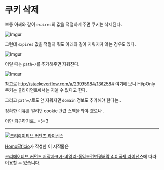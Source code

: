 # 쿠키 삭제

보통 아래와 같이 `expires`의 값을 적절하게 주면 쿠키는 삭제된다.

![Imgur](http://i.imgur.com/d180U6D.png)

그런데 `expires` 값을 적절히 줘도 아래와 같이 지워지지 않는 경우도 있다.

![Imgur](http://i.imgur.com/PLYN4Xk.png)

이럴 때는 `path=/`를 추가해주면 지워진다.

![Imgur](http://i.imgur.com/XlrZjQu.png)

참고로 http://stackoverflow.com/a/23995984/1362584 여기에 보니 HttpOnly 쿠키는 클라이언트에서는 지울 수 없다고 한다.

그리고 `path=/`로도 안 지워지면 `domain` 정보도 추가해야 한다는..

정확한 이유를 알려면 cookie 관련 스펙을 봐야 겠으나..

이만 퇴근하기로.. =3=3


----
<a rel="license" href="http://creativecommons.org/licenses/by-nc-sa/4.0/"><img alt="크리에이티브 커먼즈 라이선스" style="border-width:0" src="https://i.creativecommons.org/l/by-nc-sa/4.0/88x31.png" /></a>

<a href='https://www.facebook.com/hanmomhanda' target='_blank'>HomoEfficio</a>가 작성한 이 저작물은

<a rel="license" href="http://creativecommons.org/licenses/by-nc-sa/4.0/">크리에이티브 커먼즈 저작자표시-비영리-동일조건변경허락 4.0 국제 라이선스</a>에 따라 이용할 수 있습니다.

